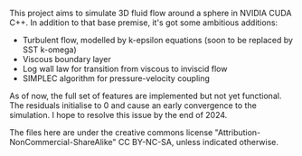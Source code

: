 This project aims to simulate 3D fluid flow around a sphere in NVIDIA CUDA C++. In addition to that base premise, it's got some ambitious additions:
- Turbulent flow, modelled by k-epsilon equations (soon to be replaced by SST k-omega)
- Viscous boundary layer
- Log wall law for transition from viscous to inviscid flow
- SIMPLEC algorithm for pressure-velocity coupling

As of now, the full set of features are implemented but not yet functional. The residuals initialise to 0 and cause an early convergence to the simulation. I hope to resolve this issue by the end of 2024.

The files here are under the creative commons license "Attribution-NonCommercial-ShareAlike" CC BY-NC-SA, unless indicated otherwise.
